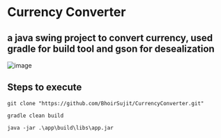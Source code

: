 # Currency Converter
## a java swing project to convert currency, used gradle for build tool and gson for desealization 
![image](https://github.com/user-attachments/assets/f69b3962-6ad6-4ec8-9f54-fd3d63b735a9)


## Steps to execute
`git clone "https://github.com/BhoirSujit/CurrencyConverter.git"`

`gradle clean build `

`java -jar .\app\build\libs\app.jar`
